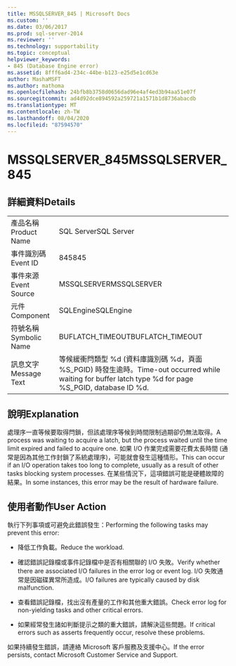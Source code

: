 ```yaml
---
title: MSSQLSERVER_845 | Microsoft Docs
ms.custom: ''
ms.date: 03/06/2017
ms.prod: sql-server-2014
ms.reviewer: ''
ms.technology: supportability
ms.topic: conceptual
helpviewer_keywords:
- 845 (Database Engine error)
ms.assetid: 8fff6ad4-234c-44be-b123-e25d5e1cd63e
author: MashaMSFT
ms.author: mathoma
ms.openlocfilehash: 24bfb8b3758d0656dad96e4af4ed3b94aa51e07f
ms.sourcegitcommit: ad4d92dce894592a259721a1571b1d8736abacdb
ms.translationtype: MT
ms.contentlocale: zh-TW
ms.lasthandoff: 08/04/2020
ms.locfileid: "87594570"
---
```

# <a name="mssqlserver_845"></a><span data-ttu-id="bcffe-102">MSSQLSERVER_845</span><span class="sxs-lookup"><span data-stu-id="bcffe-102">MSSQLSERVER_845</span></span>
    
## <a name="details"></a><span data-ttu-id="bcffe-103">詳細資料</span><span class="sxs-lookup"><span data-stu-id="bcffe-103">Details</span></span>  
  
|||  
|-|-|  
|<span data-ttu-id="bcffe-104">產品名稱</span><span class="sxs-lookup"><span data-stu-id="bcffe-104">Product Name</span></span>|<span data-ttu-id="bcffe-105">SQL Server</span><span class="sxs-lookup"><span data-stu-id="bcffe-105">SQL Server</span></span>|  
|<span data-ttu-id="bcffe-106">事件識別碼</span><span class="sxs-lookup"><span data-stu-id="bcffe-106">Event ID</span></span>|<span data-ttu-id="bcffe-107">845</span><span class="sxs-lookup"><span data-stu-id="bcffe-107">845</span></span>|  
|<span data-ttu-id="bcffe-108">事件來源</span><span class="sxs-lookup"><span data-stu-id="bcffe-108">Event Source</span></span>|<span data-ttu-id="bcffe-109">MSSQLSERVER</span><span class="sxs-lookup"><span data-stu-id="bcffe-109">MSSQLSERVER</span></span>|  
|<span data-ttu-id="bcffe-110">元件</span><span class="sxs-lookup"><span data-stu-id="bcffe-110">Component</span></span>|<span data-ttu-id="bcffe-111">SQLEngine</span><span class="sxs-lookup"><span data-stu-id="bcffe-111">SQLEngine</span></span>|  
|<span data-ttu-id="bcffe-112">符號名稱</span><span class="sxs-lookup"><span data-stu-id="bcffe-112">Symbolic Name</span></span>|<span data-ttu-id="bcffe-113">BUFLATCH_TIMEOUT</span><span class="sxs-lookup"><span data-stu-id="bcffe-113">BUFLATCH_TIMEOUT</span></span>|  
|<span data-ttu-id="bcffe-114">訊息文字</span><span class="sxs-lookup"><span data-stu-id="bcffe-114">Message Text</span></span>|<span data-ttu-id="bcffe-115">等候緩衝閂類型 %d (資料庫識別碼 %d，頁面 %S_PGID) 時發生逾時。</span><span class="sxs-lookup"><span data-stu-id="bcffe-115">Time-out occurred while waiting for buffer latch type %d for page %S_PGID, database ID %d.</span></span>|  
  
## <a name="explanation"></a><span data-ttu-id="bcffe-116">說明</span><span class="sxs-lookup"><span data-stu-id="bcffe-116">Explanation</span></span>  
 <span data-ttu-id="bcffe-117">處理序一直等候要取得閂鎖，但該處理序等候到時間限制過期卻仍無法取得。</span><span class="sxs-lookup"><span data-stu-id="bcffe-117">A process was waiting to acquire a latch, but the process waited until the time limit expired and failed to acquire one.</span></span> <span data-ttu-id="bcffe-118">如果 I/O 作業完成需要花費太長時間 (通常是因為其他工作封鎖了系統處理序)，可能就會發生這種情形。</span><span class="sxs-lookup"><span data-stu-id="bcffe-118">This can occur if an I/O operation takes too long to complete, usually as a result of other tasks blocking system processes.</span></span> <span data-ttu-id="bcffe-119">在某些情況下，這項錯誤可能是硬體故障的結果。</span><span class="sxs-lookup"><span data-stu-id="bcffe-119">In some instances, this error may be the result of hardware failure.</span></span>  
  
## <a name="user-action"></a><span data-ttu-id="bcffe-120">使用者動作</span><span class="sxs-lookup"><span data-stu-id="bcffe-120">User Action</span></span>  
 <span data-ttu-id="bcffe-121">執行下列事項或可避免此錯誤發生：</span><span class="sxs-lookup"><span data-stu-id="bcffe-121">Performing the following tasks may prevent this error:</span></span>  
  
-   <span data-ttu-id="bcffe-122">降低工作負載。</span><span class="sxs-lookup"><span data-stu-id="bcffe-122">Reduce the workload.</span></span>  
  
-   <span data-ttu-id="bcffe-123">確認錯誤記錄檔或事件記錄檔中是否有相關聯的 I/O 失敗。</span><span class="sxs-lookup"><span data-stu-id="bcffe-123">Verify whether there are associated I/O failures in the error log or event log.</span></span> <span data-ttu-id="bcffe-124">I/O 失敗通常是因磁碟異常所造成。</span><span class="sxs-lookup"><span data-stu-id="bcffe-124">I/O failures are typically caused by disk malfunction.</span></span>  
  
-   <span data-ttu-id="bcffe-125">查看錯誤記錄檔，找出沒有產量的工作和其他重大錯誤。</span><span class="sxs-lookup"><span data-stu-id="bcffe-125">Check error log for non-yielding tasks and other critical errors.</span></span>  
  
-   <span data-ttu-id="bcffe-126">如果經常發生諸如判斷提示之類的重大錯誤，請解決這些問題。</span><span class="sxs-lookup"><span data-stu-id="bcffe-126">If critical errors such as asserts frequently occur, resolve these problems.</span></span>  
  
 <span data-ttu-id="bcffe-127">如果持續發生錯誤，請連絡 Microsoft 客戶服務及支援中心。</span><span class="sxs-lookup"><span data-stu-id="bcffe-127">If the error persists, contact Microsoft Customer Service and Support.</span></span>  
  
  
